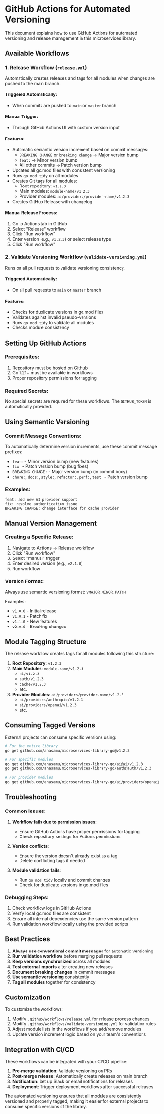 # GitHub Actions for Automated Versioning

This document explains how to use GitHub Actions for automated versioning and release management in this microservices library.

## Available Workflows

### 1. Release Workflow (`release.yml`)

Automatically creates releases and tags for all modules when changes are pushed to the main branch.

#### Triggered Automatically:
- When commits are pushed to `main` or `master` branch

#### Manual Trigger:
- Through GitHub Actions UI with custom version input

#### Features:
- Automatic semantic version increment based on commit messages:
  - `BREAKING CHANGE` or `breaking change` → Major version bump
  - `feat:` → Minor version bump
  - All other commits → Patch version bump
- Updates all go.mod files with consistent versioning
- Runs `go mod tidy` on all modules
- Creates Git tags for all modules:
  - Root repository: `v1.2.3`
  - Main modules: `module-name/v1.2.3`
  - Provider modules: `ai/providers/provider-name/v1.2.3`
- Creates GitHub Release with changelog

#### Manual Release Process:
1. Go to Actions tab in GitHub
2. Select "Release" workflow
3. Click "Run workflow"
4. Enter version (e.g., `v1.2.3`) or select release type
5. Click "Run workflow"

### 2. Validate Versioning Workflow (`validate-versioning.yml`)

Runs on all pull requests to validate versioning consistency.

#### Triggered Automatically:
- On all pull requests to `main` or `master` branch

#### Features:
- Checks for duplicate versions in go.mod files
- Validates against invalid pseudo-versions
- Runs `go mod tidy` to validate all modules
- Checks module consistency

## Setting Up GitHub Actions

### Prerequisites:
1. Repository must be hosted on GitHub
2. Go 1.21+ must be available in workflows
3. Proper repository permissions for tagging

### Required Secrets:
No special secrets are required for these workflows. The `GITHUB_TOKEN` is automatically provided.

## Using Semantic Versioning

### Commit Message Conventions:
To automatically determine version increments, use these commit message prefixes:

- `feat:` - Minor version bump (new features)
- `fix:` - Patch version bump (bug fixes)
- `BREAKING CHANGE:` - Major version bump (in commit body)
- `chore:`, `docs:`, `style:`, `refactor:`, `perf:`, `test:` - Patch version bump

### Examples:
```
feat: add new AI provider support
fix: resolve authentication issue
BREAKING CHANGE: change interface for cache provider
```

## Manual Version Management

### Creating a Specific Release:
1. Navigate to Actions → Release workflow
2. Click "Run workflow"
3. Select "manual" trigger
4. Enter desired version (e.g., `v2.1.0`)
5. Run workflow

### Version Format:
Always use semantic versioning format: `vMAJOR.MINOR.PATCH`

Examples:
- `v1.0.0` - Initial release
- `v1.0.1` - Patch fix
- `v1.1.0` - New features
- `v2.0.0` - Breaking changes

## Module Tagging Structure

The release workflow creates tags for all modules following this structure:

1. **Root Repository**: `v1.2.3`
2. **Main Modules**: `module-name/v1.2.3`
   - `ai/v1.2.3`
   - `auth/v1.2.3`
   - `cache/v1.2.3`
   - etc.
3. **Provider Modules**: `ai/providers/provider-name/v1.2.3`
   - `ai/providers/anthropic/v1.2.3`
   - `ai/providers/openai/v1.2.3`
   - etc.

## Consuming Tagged Versions

External projects can consume specific versions using:

```bash
# For the entire library
go get github.com/anasamu/microservices-library-go@v1.2.3

# For specific modules
go get github.com/anasamu/microservices-library-go/ai@ai/v1.2.3
go get github.com/anasamu/microservices-library-go/auth@auth/v1.2.3

# For provider modules
go get github.com/anasamu/microservices-library-go/ai/providers/openai@ai/providers/openai/v1.2.3
```

## Troubleshooting

### Common Issues:

1. **Workflow fails due to permission issues**:
   - Ensure GitHub Actions have proper permissions for tagging
   - Check repository settings for Actions permissions

2. **Version conflicts**:
   - Ensure the version doesn't already exist as a tag
   - Delete conflicting tags if needed

3. **Module validation fails**:
   - Run `go mod tidy` locally and commit changes
   - Check for duplicate versions in go.mod files

### Debugging Steps:

1. Check workflow logs in GitHub Actions
2. Verify local go.mod files are consistent
3. Ensure all internal dependencies use the same version pattern
4. Run validation workflow locally using the provided scripts

## Best Practices

1. **Always use conventional commit messages** for automatic versioning
2. **Run validation workflow** before merging pull requests
3. **Keep versions synchronized** across all modules
4. **Test external imports** after creating new releases
5. **Document breaking changes** in commit messages
6. **Use semantic versioning** consistently
7. **Tag all modules** together for consistency

## Customization

To customize the workflows:

1. Modify `.github/workflows/release.yml` for release process changes
2. Modify `.github/workflows/validate-versioning.yml` for validation rules
3. Adjust module lists in the workflows if you add/remove modules
4. Update version increment logic based on your team's conventions

## Integration with CI/CD

These workflows can be integrated with your CI/CD pipeline:

1. **Pre-merge validation**: Validate versioning on PRs
2. **Post-merge release**: Automatically create releases on main branch
3. **Notification**: Set up Slack or email notifications for releases
4. **Deployment**: Trigger deployment workflows after successful releases

The automated versioning ensures that all modules are consistently versioned and properly tagged, making it easier for external projects to consume specific versions of the library.